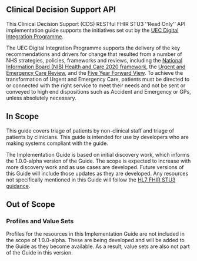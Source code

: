 ## Clinical Decision Support API ##  
This Clinical Decision Support (CDS) RESTful FHIR STU3 '‘Read Only'’ API implementation guide supports the initiatives set out by the [UEC Digital Integration Programme](https://digital.nhs.uk/about-nhs-digital/our-work/transforming-health-and-care-through-technology/urgent-and-emergency-care-domain-b/urgent-and-emergency-care-digital-integration).

The UEC Digital Integration Programme supports the delivery of the key recommendations and drivers for change that resulted from a number of NHS strategies, policies, frameworks and reviews, including the [National Information Board (NIB) Health and Care 2020 framework]( https://www.gov.uk/government/publications/personalised-health-and-care-2020), 
the [Urgent and Emergency Care Review](https://www.england.nhs.uk/wp-content/uploads/2015/06/trans-uec.pdf), and the [Five Year Forward View](https://www.england.nhs.uk/five-year-forward-view/). To achieve the transformation of Urgent and Emergency Care, patients must be directed to or connected with the right service to meet their needs and not be sent or conveyed to high end dispositions such as Accident and Emergency or GPs, unless absolutely necessary.  

## In Scope ##
This guide covers triage of patients by non-clinical staff and triage of patients by clinicians. This guide is intended for use by developers who are making systems compliant with the guide.

The Implementation Guide is based on initial discovery work, which informs the 1.0.0-alpha version of the Guide. The scope is expected to increase with more discovery work and as use cases are developed. Future versions of this Guide will include those updates as they are developed. Any resources not specifically mentioned in this Guide will follow the [HL7 FHIR STU3 guidance](https://www.hl7.org/fhir/stu3/index.html).

## Out of Scope ##
### Profiles and Value Sets ###
Profiles for the resources in this Implementation Guide are not included in the scope of 1.0.0-alpha. These are being developed and will be added to the Guide as they become available. As a result, value sets are also not part of the Guide in this version.
<!--stackedit_data:
eyJoaXN0b3J5IjpbMTIxOTU3Mjk0MSwxMzEyMDk0NzY0XX0=
-->